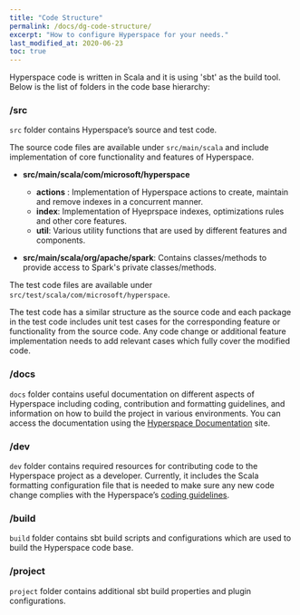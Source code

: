 ```yaml
---
title: "Code Structure"
permalink: /docs/dg-code-structure/
excerpt: "How to configure Hyperspace for your needs."
last_modified_at: 2020-06-23
toc: true
---
```


Hyperspace code is written in Scala and it is using 'sbt' as the build tool. Below is the list of folders in the code base hierarchy:

### /src
`src` folder contains Hyperspace’s source and test code.

The source code files are available under `src/main/scala` and include implementation of core functionality and features of Hyperspace.

- **src/main/scala/com/microsoft/hyperspace**
  - **actions** : Implementation of Hyperspace actions to create, maintain and remove indexes in a concurrent manner.
  - **index**: Implementation of Hyeprspace indexes, optimizations rules and other core features. 
  - **util**: Various utility functions that are used by different features and components.
  
- **src/main/scala/org/apache/spark**: Contains classes/methods to provide access to Spark's private classes/methods. 

The test code files are available under `src/test/scala/com/microsoft/hyperspace`.

The test code has a similar structure as the source code and each package in the test code includes unit test cases for the corresponding feature or functionality from the source code. Any code change or additional feature implementation needs to add relevant cases which fully cover the modified code.

### /docs
`docs` folder contains useful documentation on different aspects of Hyperspace including coding, contribution and formatting guidelines, and information on how to build the project in various environments. You can access the documentation using the [Hyperspace Documentation](https://microsoft.github.io/hyperspace/docs/ug-quick-start-guide/) site. 

### /dev
`dev` folder contains required resources for contributing code to the Hyperspace project as a developer. Currently, it includes the Scala formatting configuration file that is needed to make sure any new code change complies with the Hyperspace’s [coding guidelines](https://github.com/microsoft/hyperspace/blob/master/CONTRIBUTING.md).

### /build
`build` folder contains sbt build scripts and configurations which are used to build the Hyperspace code base.

### /project
`project` folder contains additional sbt build properties and plugin configurations.
